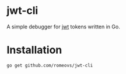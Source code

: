 # jwt-cli

A simple debugger for [jwt][jwt] tokens written in Go.

# Installation

```sh
go get github.com/romeovs/jwt-cli
```

[jwt]: https://jwt.io
